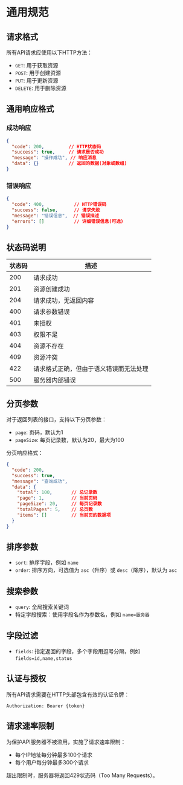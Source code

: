 # 通用规范

## 请求格式

所有API请求应使用以下HTTP方法：

- `GET`: 用于获取资源
- `POST`: 用于创建资源
- `PUT`: 用于更新资源
- `DELETE`: 用于删除资源

## 通用响应格式

### 成功响应

```json
{
  "code": 200,         // HTTP状态码
  "success": true,     // 请求是否成功
  "message": "操作成功", // 响应消息
  "data": {}           // 返回的数据(对象或数组)
}
```

### 错误响应

```json
{
  "code": 400,           // HTTP错误码
  "success": false,      // 请求失败
  "message": "错误信息",  // 错误描述
  "errors": []           // 详细错误信息(可选)
}
```

## 状态码说明

| 状态码 | 描述 |
|---|---|
| 200 | 请求成功 |
| 201 | 资源创建成功 |
| 204 | 请求成功，无返回内容 |
| 400 | 请求参数错误 |
| 401 | 未授权 |
| 403 | 权限不足 |
| 404 | 资源不存在 |
| 409 | 资源冲突 |
| 422 | 请求格式正确，但由于语义错误而无法处理 |
| 500 | 服务器内部错误 |

## 分页参数

对于返回列表的接口，支持以下分页参数：

- `page`: 页码，默认为1
- `pageSize`: 每页记录数，默认为20，最大为100

分页响应格式：

```json
{
  "code": 200,
  "success": true,
  "message": "查询成功",
  "data": {
    "total": 100,       // 总记录数
    "page": 1,          // 当前页码
    "pageSize": 20,     // 每页记录数
    "totalPages": 5,    // 总页数
    "items": []         // 当前页的数据项
  }
}
```

## 排序参数

- `sort`: 排序字段，例如 `name`
- `order`: 排序方向，可选值为 `asc`（升序）或 `desc`（降序），默认为 `asc`

## 搜索参数

- `query`: 全局搜索关键词
- 特定字段搜索：使用字段名作为参数名，例如 `name=服务器`

## 字段过滤

- `fields`: 指定返回的字段，多个字段用逗号分隔，例如 `fields=id,name,status`

## 认证与授权

所有API请求需要在HTTP头部包含有效的认证令牌：

```
Authorization: Bearer {token}
```

## 请求速率限制

为保护API服务器不被滥用，实施了请求速率限制：

- 每个IP地址每分钟最多100个请求
- 每个用户每分钟最多300个请求

超出限制时，服务器将返回429状态码（Too Many Requests）。
